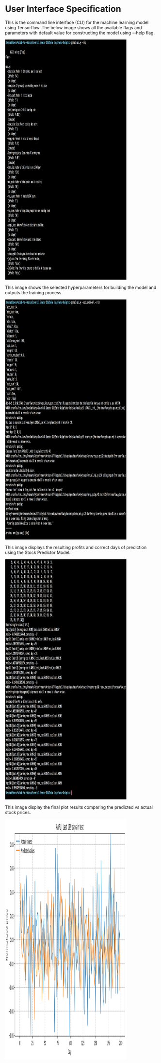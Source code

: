 # User Interface Specification

This is the command line interface (CLI) for the machine learning model using Tensorflow. The below image shows all the available flags and parameters with default value for constructing the model using --help flag.

<img src="https://github.com/stevenminhhoang/Senior-Design/blob/master/src/screenshots/Command%20Line%20Interface.png" width="400" height="790">

This image shows the selected hyperparameters for building the model and outputs the training process.

<img src="https://github.com/stevenminhhoang/Senior-Design/blob/master/src/screenshots/Available%20flags%20%26%20options.png" width="400" height="790">

This image displays the resulting profits and correct days of prediction using the Stock Predictor Model.

<img src="https://github.com/stevenminhhoang/Senior-Design/blob/master/src/screenshots/Results.png" width="400" height="790">

This image display the final plot results comparing the predicted vs actual stock prices.

<img src="https://github.com/stevenminhhoang/Senior-Design/blob/master/src/screenshots/AAPL_epoch47_step0028.png" width="400" height="790">
